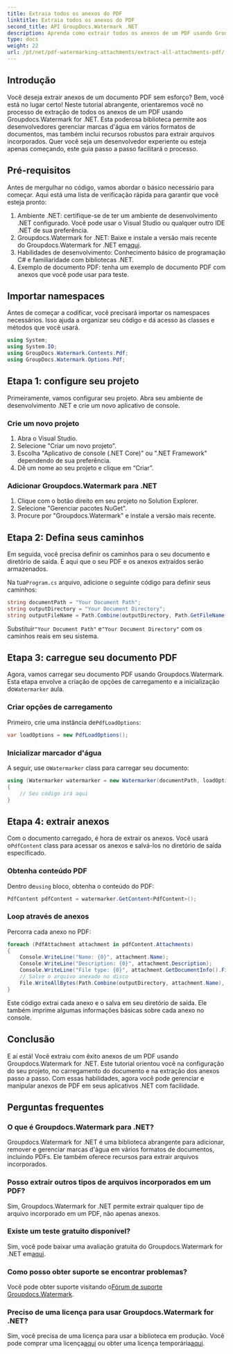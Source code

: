 ```yaml
---
title: Extraia todos os anexos do PDF
linktitle: Extraia todos os anexos do PDF
second_title: API GroupDocs.Watermark .NET
description: Aprenda como extrair todos os anexos de um PDF usando Groupdocs.Watermark for .NET. Siga nosso guia passo a passo para um processo de extração perfeito.
type: docs
weight: 22
url: /pt/net/pdf-watermarking-attachments/extract-all-attachments-pdf/
---
```

## Introdução
Você deseja extrair anexos de um documento PDF sem esforço? Bem, você está no lugar certo! Neste tutorial abrangente, orientaremos você no processo de extração de todos os anexos de um PDF usando Groupdocs.Watermark for .NET. Esta poderosa biblioteca permite aos desenvolvedores gerenciar marcas d'água em vários formatos de documentos, mas também inclui recursos robustos para extrair arquivos incorporados. Quer você seja um desenvolvedor experiente ou esteja apenas começando, este guia passo a passo facilitará o processo.
## Pré-requisitos
Antes de mergulhar no código, vamos abordar o básico necessário para começar. Aqui está uma lista de verificação rápida para garantir que você esteja pronto:
1. Ambiente .NET: certifique-se de ter um ambiente de desenvolvimento .NET configurado. Você pode usar o Visual Studio ou qualquer outro IDE .NET de sua preferência.
2.  Groupdocs.Watermark for .NET: Baixe e instale a versão mais recente do Groupdocs.Watermark for .NET em[aqui](https://releases.groupdocs.com/Watermark/net/).
3. Habilidades de desenvolvimento: Conhecimento básico de programação C# e familiaridade com bibliotecas .NET.
4. Exemplo de documento PDF: tenha um exemplo de documento PDF com anexos que você pode usar para teste.
## Importar namespaces
Antes de começar a codificar, você precisará importar os namespaces necessários. Isso ajuda a organizar seu código e dá acesso às classes e métodos que você usará.
```csharp
using System;
using System.IO;
using GroupDocs.Watermark.Contents.Pdf;
using GroupDocs.Watermark.Options.Pdf;
```
## Etapa 1: configure seu projeto
Primeiramente, vamos configurar seu projeto. Abra seu ambiente de desenvolvimento .NET e crie um novo aplicativo de console.
### Crie um novo projeto
1. Abra o Visual Studio.
2. Selecione "Criar um novo projeto".
3. Escolha "Aplicativo de console (.NET Core)" ou ".NET Framework" dependendo de sua preferência.
4. Dê um nome ao seu projeto e clique em “Criar”.
### Adicionar Groupdocs.Watermark para .NET
1. Clique com o botão direito em seu projeto no Solution Explorer.
2. Selecione "Gerenciar pacotes NuGet".
3. Procure por "Groupdocs.Watermark" e instale a versão mais recente.
## Etapa 2: Defina seus caminhos
Em seguida, você precisa definir os caminhos para o seu documento e diretório de saída. É aqui que o seu PDF e os anexos extraídos serão armazenados.

 Na tua`Program.cs` arquivo, adicione o seguinte código para definir seus caminhos:
```csharp
string documentPath = "Your Document Path";
string outputDirectory = "Your Document Directory";
string outputFileName = Path.Combine(outputDirectory, Path.GetFileName(documentPath));
```
 Substituir`"Your Document Path"` e`"Your Document Directory"` com os caminhos reais em seu sistema.
## Etapa 3: carregue seu documento PDF
 Agora, vamos carregar seu documento PDF usando Groupdocs.Watermark. Esta etapa envolve a criação de opções de carregamento e a inicialização do`Watermarker` aula.
### Criar opções de carregamento
 Primeiro, crie uma instância de`PdfLoadOptions`:
```csharp
var loadOptions = new PdfLoadOptions();
```
### Inicializar marcador d'água
 A seguir, use o`Watermarker` class para carregar seu documento:
```csharp
using (Watermarker watermarker = new Watermarker(documentPath, loadOptions))
{
    // Seu código irá aqui
}
```
## Etapa 4: extrair anexos
Com o documento carregado, é hora de extrair os anexos. Você usará o`PdfContent` class para acessar os anexos e salvá-los no diretório de saída especificado.
### Obtenha conteúdo PDF
 Dentro de`using` bloco, obtenha o conteúdo do PDF:
```csharp
PdfContent pdfContent = watermarker.GetContent<PdfContent>();
```
### Loop através de anexos
Percorra cada anexo no PDF:
```csharp
foreach (PdfAttachment attachment in pdfContent.Attachments)
{
    Console.WriteLine("Name: {0}", attachment.Name);
    Console.WriteLine("Description: {0}", attachment.Description);
    Console.WriteLine("File type: {0}", attachment.GetDocumentInfo().FileType);
    // Salve o arquivo anexado no disco
    File.WriteAllBytes(Path.Combine(outputDirectory, attachment.Name), attachment.Content);
}
```
Este código extrai cada anexo e o salva em seu diretório de saída. Ele também imprime algumas informações básicas sobre cada anexo no console.
## Conclusão
E aí está! Você extraiu com êxito anexos de um PDF usando Groupdocs.Watermark for .NET. Este tutorial orientou você na configuração do seu projeto, no carregamento do documento e na extração dos anexos passo a passo. Com essas habilidades, agora você pode gerenciar e manipular anexos de PDF em seus aplicativos .NET com facilidade.
## Perguntas frequentes
### O que é Groupdocs.Watermark para .NET?
Groupdocs.Watermark for .NET é uma biblioteca abrangente para adicionar, remover e gerenciar marcas d'água em vários formatos de documentos, incluindo PDFs. Ele também oferece recursos para extrair arquivos incorporados.
### Posso extrair outros tipos de arquivos incorporados em um PDF?
Sim, Groupdocs.Watermark for .NET permite extrair qualquer tipo de arquivo incorporado em um PDF, não apenas anexos.
### Existe um teste gratuito disponível?
 Sim, você pode baixar uma avaliação gratuita do Groupdocs.Watermark for .NET em[aqui](https://releases.groupdocs.com/).
### Como posso obter suporte se encontrar problemas?
 Você pode obter suporte visitando o[Fórum de suporte Groupdocs.Watermark](https://forum.groupdocs.com/c/watermark/19).
### Preciso de uma licença para usar Groupdocs.Watermark for .NET?
 Sim, você precisa de uma licença para usar a biblioteca em produção. Você pode comprar uma licença[aqui](https://purchase.groupdocs.com/buy) ou obter uma licença temporária[aqui](https://purchase.groupdocs.com/temporary-license/).